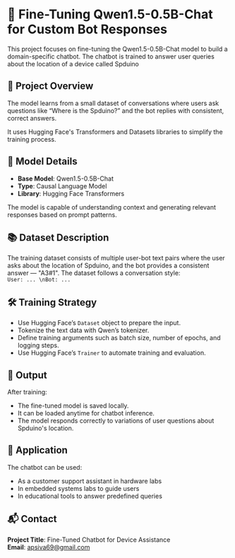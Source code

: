 # 🤖 Fine-Tuning Qwen1.5-0.5B-Chat for Custom Bot Responses

This project focuses on fine-tuning the Qwen1.5-0.5B-Chat model to build a domain-specific chatbot. The chatbot is trained to answer user queries about the location of a device called Spduino


## 📘 Project Overview

The model learns from a small dataset of conversations where users ask questions like “Where is the Spduino?” and the bot replies with consistent, correct answers.

It uses Hugging Face's Transformers and Datasets libraries to simplify the training process.


## 🧠 Model Details

- **Base Model**: Qwen1.5-0.5B-Chat
- **Type**: Causal Language Model
- **Library**: Hugging Face Transformers

The model is capable of understanding context and generating relevant responses based on prompt patterns.



## 📚 Dataset Description

The training dataset consists of multiple user-bot text pairs where the user asks about the location of Spduino, and the bot provides a consistent answer — "A3#1". The dataset follows a conversation style:  
`User: ... \nBot: ...`


## 🛠️ Training Strategy

- Use Hugging Face’s `Dataset` object to prepare the input.
- Tokenize the text data with Qwen’s tokenizer.
- Define training arguments such as batch size, number of epochs, and logging steps.
- Use Hugging Face’s `Trainer` to automate training and evaluation.



## 💾 Output

After training:
- The fine-tuned model is saved locally.
- It can be loaded anytime for chatbot inference.
- The model responds correctly to variations of user questions about Spduino's location.


## 🧪 Application

The chatbot can be used:
- As a customer support assistant in hardware labs
- In embedded systems labs to guide users
- In educational tools to answer predefined queries



## 📬 Contact

**Project Title**: Fine-Tuned Chatbot for Device Assistance  
**Email**: apsiva69@gmail.com

